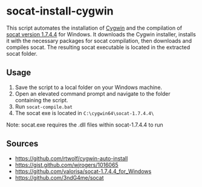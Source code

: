 # socat-install-cygwin

This script automates the installation of [Cygwin](https://cygwin.com/) and the compilation of [socat version 1.7.4.4](http://www.dest-unreach.org/socat/download/socat-1.7.4.4.tar.gz) for Windows. It downloads the Cygwin installer, installs it with the necessary packages for socat compilation, then downloads and compiles socat. The resulting socat executable is located in the extracted socat folder.

## Usage

1. Save the script to a local folder on your Windows machine.
2. Open an elevated command prompt and navigate to the folder containing the script.
3. Run `socat-compile.bat`
4. The socat exe is located in `C:\cygwin64\socat-1.7.4.4\`

Note: socat.exe requires the .dll files within socat-1.7.4.4 to run

## Sources
- https://github.com/rtwolf/cygwin-auto-install
- https://gist.github.com/wjrogers/1016065
- https://github.com/valorisa/socat-1.7.4.4_for_Windows
- https://github.com/3ndG4me/socat

